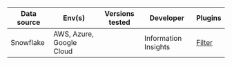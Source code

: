 
| Data source | Env(s)                   | Versions tested | Developer            | Plugins                                                                                                                                                                                |
| ----------- | ------------------------ | --------------- | -------------------- | -------------------------------------------------------------------------------------------------------------------------------------------------------------------------------------- |
| Snowflake   | AWS, Azure, Google Cloud |                 | Information Insights | [Filter](https://github.com/infoinsights/guardium-snowflake-uc-filter) |
